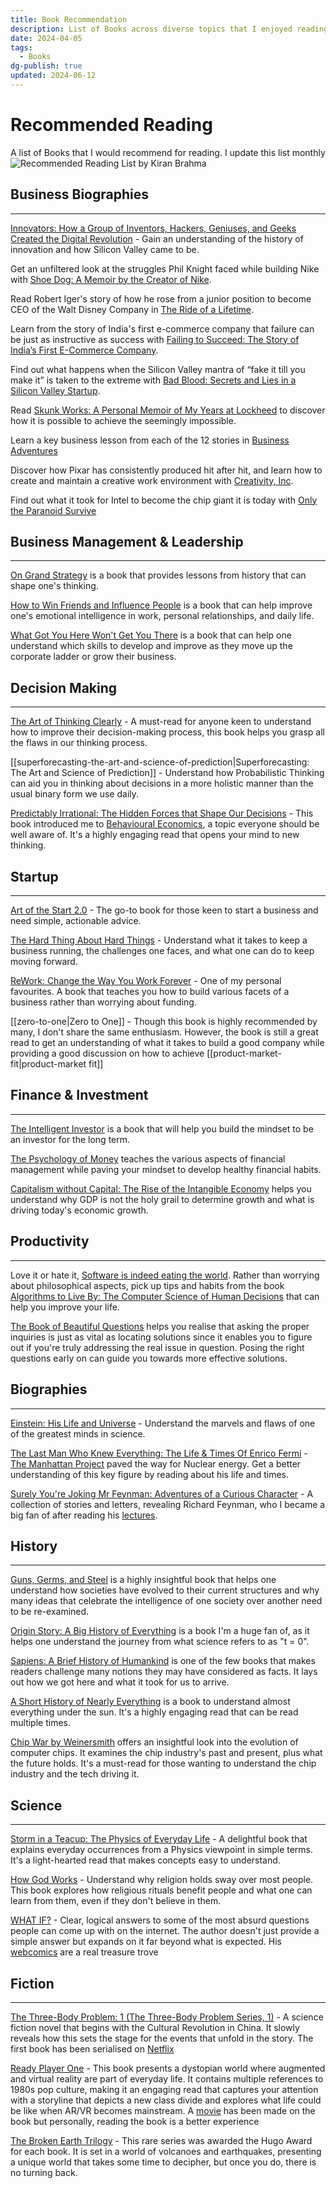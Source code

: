 ```yaml
---
title: Book Recommendation
description: List of Books across diverse topics that I enjoyed reading and recommend to others to read. Updated monthly
date: 2024-04-05
tags:
  - Books
dg-publish: true
updated: 2024-06-12
---
```


# Recommended Reading

A list of Books that I would recommend for reading. I update this list monthly
![Recommended Reading List by Kiran Brahma](https://i.imgur.com/jhsYxyT.jpeg)
## Business Biographies

---

[Innovators: How a Group of Inventors, Hackers, Geniuses, and Geeks Created the Digital Revolution](https://amzn.to/3Rj4Bfj) - Gain an understanding of the history of innovation and how Silicon Valley came to be.

Get an unfiltered look at the struggles Phil Knight faced while building Nike with [Shoe Dog: A Memoir by the Creator of Nike](https://amzn.to/3cLD7zY).

Read Robert Iger's story of how he rose from a junior position to become CEO of the Walt Disney Company in [The Ride of a Lifetime](https://amzn.to/3ASJedy).

Learn from the story of India's first e-commerce company that failure can be just as instructive as success with [Failing to Succeed: The Story of India’s First E-Commerce Company](https://www.amazon.in/Failing-Succeed-Indias-Commerce-Company/dp/8129148021/ref=sr_1_1?crid=1YWCTVSNDCWQ1&keywords=failing+to+succeed&qid=1662548759&sprefix=failing+to+s%2Caps%2C227&sr=8-1).

Find out what happens when the Silicon Valley mantra of “fake it till you make it” is taken to the extreme with [Bad Blood: Secrets and Lies in a Silicon Valley Startup](https://amzn.to/3AWudHD).

Read [Skunk Works: A Personal Memoir of My Years at Lockheed](https://amzn.to/3RMD71v) to discover how it is possible to achieve the seemingly impossible.

Learn a key business lesson from each of the 12 stories in [Business Adventures](https://amzn.to/3qdTYOZ)

Discover how Pixar has consistently produced hit after hit, and learn how to create and maintain a creative work environment with [Creativity, Inc](https://amzn.to/3dYz6Zh).

Find out what it took for Intel to become the chip giant it is today with [Only the Paranoid Survive](https://amzn.to/3BhZczu)

## Business Management & Leadership

---

[On Grand Strategy](https://amzn.to/3KQeEpq) is a book that provides lessons from history that can shape one's thinking.

[How to Win Friends and Influence People](https://amzn.to/3TOc5IN) is a book that can help improve one's emotional intelligence in work, personal relationships, and daily life.

[What Got You Here Won't Get You There](https://amzn.to/3AXjs8d) is a book that can help one understand which skills to develop and improve as they move up the corporate ladder or grow their business.

## Decision Making

---

[The Art of Thinking Clearly](https://amzn.to/3TMfQyr) - A must-read for anyone keen to understand how to improve their decision-making process, this book helps you grasp all the flaws in our thinking process.

[[superforecasting-the-art-and-science-of-prediction|Superforecasting: The Art and Science of Prediction]] - Understand how Probabilistic Thinking can aid you in thinking about decisions in a more holistic manner than the usual binary form we use daily. 

[Predictably Irrational: The Hidden Forces that Shape Our Decisions](https://amzn.to/3Rvs3Wu) - This book introduced me to [Behavioural Economics](https://en.wikipedia.org/wiki/Behavioral_Economics), a topic everyone should be well aware of. It's a highly engaging read that opens your mind to new thinking.

## Startup

---

[Art of the Start 2.0](https://amzn.to/3dXNpgT) - The go-to book for those keen to start a business and need simple, actionable advice.

[The Hard Thing About Hard Things](https://amzn.to/3fk8jXJ) - Understand what it takes to keep a business running, the challenges one faces, and what one can do to keep moving forward.

[ReWork: Change the Way You Work Forever](https://amzn.to/3y3FAx8) - One of my personal favourites. A book that teaches you how to build various facets of a business rather than worrying about funding.

[[zero-to-one|Zero to One]] - Though this book is highly recommended by many, I don't share the same enthusiasm. However, the book is still a great read to get an understanding of what it takes to build a good company while providing a good discussion on how to achieve [[product-market-fit|product-market fit]]

## Finance & Investment

---

[The Intelligent Investor](https://amzn.to/3E30XCr) is a book that will help you build the mindset to be an investor for the long term.

[The Psychology of Money](https://amzn.to/3y4V6IP) teaches the various aspects of financial management while paving your mindset to develop healthy financial habits.

[Capitalism without Capital: The Rise of the Intangible Economy](https://amzn.to/3SIkU5p) helps you understand why GDP is not the holy grail to determine growth and what is driving today's economic growth.

## Productivity

---

Love it or hate it, [Software is indeed eating the world](https://azexplained.com/how-software-is-eating-the-world/). Rather than worrying about philosophical aspects, pick up tips and habits from the book [Algorithms to Live By: The Computer Science of Human Decisions](https://amzn.to/3SIT357) that can help you improve your life.

[The Book of Beautiful Questions](https://amzn.to/47F7f7N) helps you realise that asking the proper inquiries is just as vital as locating solutions since it enables you to figure out if you're truly addressing the real issue in question. Posing the right questions early on can guide you towards more effective solutions.

## Biographies

---

[Einstein: His Life and Universe](https://amzn.to/3BsLxFX) - Understand the marvels and flaws of one of the greatest minds in science.

[The Last Man Who Knew Everything: The Life & Times Of Enrico Fermi](https://amzn.to/3KWKlxz) - [The Manhattan Project](https://en.wikipedia.org/wiki/Manhattan%5C%5C_Project) paved the way for Nuclear energy. Get a better understanding of this key figure by reading about his life and times.

[Surely You're Joking Mr Feynman: Adventures of a Curious Character](https://amzn.to/3BnYDEk) - A collection of stories and letters, revealing Richard Feynman, who I became a big fan of after reading his [lectures](https://www.feynmanlectures.caltech.edu/).

## History

---

[Guns, Germs, and Steel](https://amzn.to/3UKg61r) is a highly insightful book that helps one understand how societies have evolved to their current structures and why many ideas that celebrate the intelligence of one society over another need to be re-examined.

[Origin Story: A Big History of Everything](https://amzn.to/3Rpjz2o) is a book I'm a huge fan of, as it helps one understand the journey from what science refers to as "t = 0".

[Sapiens: A Brief History of Humankind](https://amzn.to/3URvgSj) is one of the few books that makes readers challenge many notions they may have considered as facts. It lays out how we got here and what it took for us to arrive.

[A Short History of Nearly Everything](https://amzn.to/3dZJkJ2) is a book to understand almost everything under the sun. It's a highly engaging read that can be read multiple times.

[Chip War by Weinersmith](https://amzn.to/3WS9iP9) offers an insightful look into the evolution of computer chips. It examines the chip industry's past and present, plus what the future holds. It's a must-read for those wanting to understand the chip industry and the tech driving it.

## Science

---

[Storm in a Teacup: The Physics of Everyday Life](https://amzn.to/3BnHlao) - A delightful book that explains everyday occurrences from a Physics viewpoint in simple terms. It's a light-hearted read that makes concepts easy to understand.

[How God Works](https://amzn.to/3LSKse7) - Understand why religion holds sway over most people. This book explores how religious rituals benefit people and what one can learn from them, even if they don't believe in them.

[WHAT IF?](https://amzn.to/3SIVIvD) - Clear, logical answers to some of the most absurd questions people can come up with on the internet. The author doesn't just provide a simple answer but expands on it far beyond what is expected. His [webcomics](https://xkcd.com/about/) are a real treasure trove

## Fiction

---

[The Three-Body Problem: 1 (The Three-Body Problem Series, 1)](https://amzn.to/3SJ2xgL) - A science fiction novel that begins with the Cultural Revolution in China. It slowly reveals how this sets the stage for the events that unfold in the story. The first book has been serialised on [Netflix](https://www.netflix.com/in/title/81024821)

[Ready Player One](https://amzn.to/3y4BggN) - This book presents a dystopian world where augmented and virtual reality are part of everyday life. It contains multiple references to 1980s pop culture, making it an engaging read that captures your attention with a storyline that depicts a new class divide and explores what life could be like when AR/VR becomes mainstream. A [movie](https://en.wikipedia.org/wiki/Ready_Player_One_(film)) has been made on the book but personally, reading the book is a better experience

[The Broken Earth Trilogy](https://amzn.to/3Cl7Xcs) - This rare series was awarded the Hugo Award for each book. It is set in a world of volcanoes and earthquakes, presenting a unique world that takes some time to decipher, but once you do, there is no turning back.
